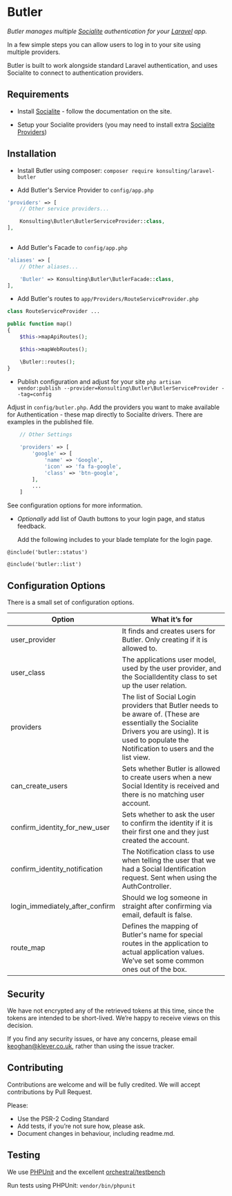 # Butler

*Butler manages multiple [Socialite](https://github.com/laravel/socialite) authentication for your [Laravel](https://laravel.com) app.*

In a few simple steps you can allow users to log in to your site using multiple providers. 

Butler is built to work alongside standard Laravel authentication, and uses Socialite to connect to authentication providers.

## Requirements

* Install [Socialite](https://github.com/laravel/socialite) - follow the documentation on the site.

* Setup your Socialite providers (you may need to install extra [Socialite Providers](https://socialiteproviders.github.io/))

## Installation

* Install Butler using composer: `composer require konsulting/laravel-butler`

* Add Butler's Service Provider to `config/app.php`

```php
'providers' => [
    // Other service providers...

    Konsulting\Butler\ButlerServiceProvider::class,
],
	
```

* Add Butler's Facade to `config/app.php`

```php
'aliases' => [
    // Other aliases...

    'Butler' => Konsulting\Butler\ButlerFacade::class,
],

```

* Add Butler's routes to `app/Providers/RouteServiceProvider.php`

```php
class RouteServiceProvider ...

public function map()
{
    $this->mapApiRoutes();

    $this->mapWebRoutes();

    \Butler::routes();
}

```

* Publish configuration and adjust for your site
`php artisan vendor:publish --provider=Konsulting\Butler\ButlerServiceProvider --tag=config`

Adjust in `config/butler.php`. Add the providers you want to make available for Authentication - these map directly to Socialite drivers. There are examples in the published file.

```php
    // Other Settings
  
    'providers' => [
        'google' => [
            'name' => 'Google',
            'icon' => 'fa fa-google',
            'class' => 'btn-google',
        ],
        ...
    ]

```

See configuration options for more information.

* _Optionally_ add list of Oauth buttons to your login page, and status feedback.

	Add the following includes to your blade template for the login page. 

```
@include('butler::status')

@include('butler::list')
```

## Configuration Options

There is a small set of configuration options. 

Option | What it’s for
-------|--------------
user_provider | It finds and creates users for Butler. Only creating if it is allowed to.
user_class | The applications user model, used by the user provider, and the SocialIdentity class to set up the user relation.
providers | The list of Social Login providers that Butler needs to be aware of. (These are essentially the Socialite Drivers you are using). It is used to populate the Notification to users and the list view.
can_create_users | Sets whether Butler is allowed to create users when a new Social Identity is received and there is no matching user account.
confirm_identity_for_new_user | Sets whether to ask the user to confirm the identity if it is their first one and they just created the account.
confirm_identity_notification | The Notification class to use when telling the user that we had a Social Identification request. Sent when using the AuthController.
login_immediately_after_confirm | Should we log someone in straight after confirming via email, default is false.
route_map | Defines the mapping of Butler's name for special routes in the application to actual application values. We’ve set some common ones out of the box.

## Security

We have not encrypted any of the retrieved tokens at this time, since the tokens are intended to be short-lived. We’re happy to receive views on this decision.

If you find any security issues, or have any concerns, please email [keoghan@klever.co.uk](keoghan@klever.co.uk), rather than using the issue tracker.

## Contributing

Contributions are welcome and will be fully credited. We will accept contributions by Pull Request. 

Please:

* Use the PSR-2 Coding Standard
* Add tests, if you’re not sure how, please ask.
* Document changes in behaviour, including readme.md.

## Testing
We use [PHPUnit](https://phpunit.de) and the excellent [orchestral/testbench](https://github.com/orchestral/testbench) 

Run tests using PHPUnit: `vendor/bin/phpunit`

